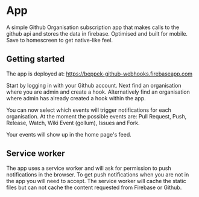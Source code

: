 # App
A simple Github Organisation subscription app that makes calls to the github api and stores the data in firebase. Optimised and built for mobile. Save to homescreen to get native-like feel.

## Getting started
The app is deployed at: https://beppek-github-webhooks.firebaseapp.com

Start by logging in with your Github account. Next find an organisation where you are admin and create a hook. Alternatively find an organisation where admin has already created a hook within the app.

You can now select which events will trigger notifications for each organisation. At the moment the possible events are: Pull Request, Push, Release, Watch, Wiki Event (gollum), Issues and Fork.

Your events will show up in the home page's feed.

## Service worker
The app uses a service worker and will ask for permission to push notifications in the browser. To get push notifications when you are not in the app you will need to accept. The service worker will cache the static files but can not cache the content requested from Firebase or Github.